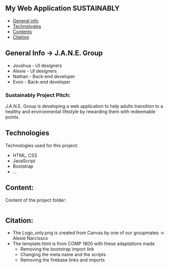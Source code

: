## My Web Application SUSTAINABLY

* [General info](#general-info)
* [Technologies](#technologies)
* [Contents](#content)
* [Citation](#citation)

## General Info -> J.A.N.E. Group
* Joushua - UI designers
* Alexie - UI designers
* Nathan - Back-end developer
* Evon - Back-end developer

### Sustainably Project Pitch:
J.A.N.E. Group is developing a web application to help adults transition to a healthy and environmental lifestyle by rewarding them with redeemable points.

## Technologies
Technologies used for this project:
* HTML, CSS
* JavaScript
* Bootstrap 
* ...
	
## Content:
Content of the project folder:

```

```

## Citation:
* The Logo_only.png is created from Canvas by one of our groupmates -> Alexie Narcissco
* The template.html is from COMP 1800 with these adaptations made 
    * Removing the bootstrap import link
    * Changing the meta name and the scripts
    * Removing the firebase links and imports